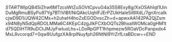 $START$WlpQB45iZhw6MTzcoWtZuSOVtCpvuG4a35S8Exy8g/XxOSAhIqt1UinDuMgRmuBSyPu97Yg7BTIVIBf/NiQAkcUqhIFJErPZUkHaIe5il9XdL/7gnXrcaIkcjwD9D1/JQW42CMs+h2uheH4hoZxEGODvscZh+d+apwxAA142PA2QjZsmx94N8yN5dQpRDOLMMa6C4KEpC4zgJIkFCXbOQTs2BhxaIWOMca0gHM1td75QDiHTR9uDCtJMJyFwIuoLhs+LDoRpGPT1hhpmezw5ROaVDcPanpxdx4MxL8vcorqd7+0qw9UufgzXA8rpINuyfph26NtNI9YrZrfLraBDcw==$END$